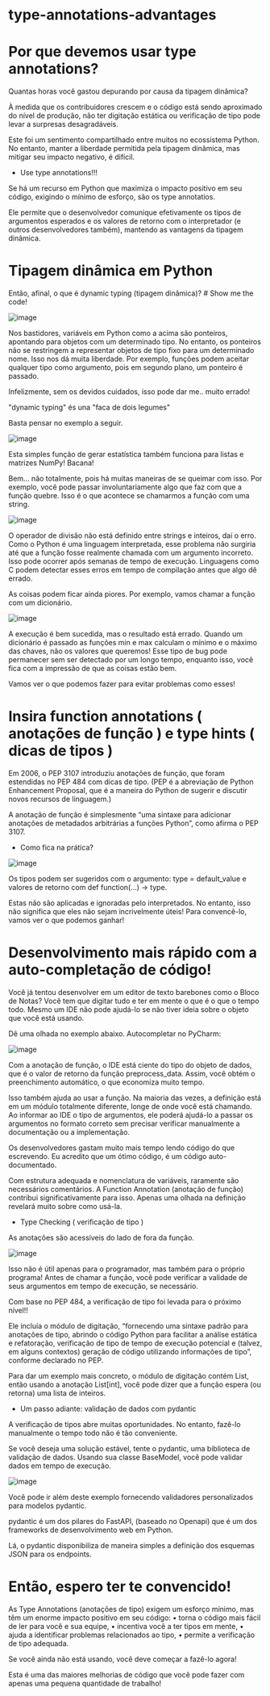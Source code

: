 # type-annotations-advantages

# Por que devemos usar type annotations?

Quantas horas você gastou depurando por causa da tipagem dinâmica?

À medida que os contribuidores crescem e o código está sendo aproximado do nível de produção, não ter digitação estática ou verificação de tipo pode levar a surpresas desagradáveis.

Este foi um sentimento compartilhado entre muitos no ecossistema Python. No entanto, manter a liberdade permitida pela tipagem dinâmica, mas mitigar seu impacto negativo, é difícil.

- Use type annotations!!!

Se há um recurso em Python que maximiza o impacto positivo em seu código, exigindo o mínimo de esforço, são os type annotatios.

Ele permite que o desenvolvedor comunique efetivamente os tipos de argumentos esperados e os valores de retorno com o interpretador (e outros desenvolvedores também), mantendo as vantagens da tipagem dinâmica.

# Tipagem dinâmica em Python

Então, afinal, o que é dynamic typing (tipagem dinâmica)? # Show me the code!

![image](https://user-images.githubusercontent.com/107052041/197237348-16565792-648a-4f46-817e-7176b9d1c669.png)


Nos bastidores, variáveis ​​em Python como a acima são ponteiros, apontando para objetos com um determinado tipo.
No entanto, os ponteiros não se restringem a representar objetos de tipo fixo para um determinado nome. 
Isso nos dá muita liberdade. Por exemplo, funções podem aceitar qualquer tipo como argumento, pois em segundo plano, um ponteiro é passado.

Infelizmente, sem os devidos cuidados, isso pode dar me..   muito errado!

"dynamic typing" és una "faca de dois legumes"

Basta pensar no exemplo a seguir.

![image](https://user-images.githubusercontent.com/107052041/197237805-458a8d63-9717-4d15-8bd2-10767b2ce4da.png)

Esta simples função de gerar estatística também funciona para listas e matrizes NumPy! Bacana!

Bem... não totalmente, pois há muitas maneiras de se queimar com isso.
Por exemplo, você pode passar involuntariamente algo que faz com que a função quebre. Isso é o que acontece se chamarmos a função com uma string.

![image](https://user-images.githubusercontent.com/107052041/197238128-e535c56a-338f-4213-af27-fc0cf6341f2d.png)

O operador de divisão não está definido entre strings e inteiros, daí o erro. Como o Python é uma linguagem interpretada, esse problema não surgiria até que a função fosse realmente chamada com um argumento incorreto. Isso pode ocorrer após semanas de tempo de execução. Linguagens como C podem detectar esses erros em tempo de compilação antes que algo dê errado.

As coisas podem ficar ainda piores. Por exemplo, vamos chamar a função com um dicionário.

![image](https://user-images.githubusercontent.com/107052041/197238233-131981cf-d5e8-4ab4-8c1d-3adb3235ea62.png)


A execução é bem sucedida, mas o resultado está errado. Quando um dicionário é passado as funções min e max calculam o mínimo e o máximo das chaves, não os valores que queremos!
Esse tipo de bug pode permanecer sem ser detectado por um longo tempo, enquanto isso, você fica com a impressão de que as coisas estão bem.

Vamos ver o que podemos fazer para evitar problemas como esses!

# Insira function annotations ( anotações de função ) e type hints ( dicas de tipos )

Em 2006, o PEP 3107 introduziu anotações de função, que foram estendidas no PEP 484 com dicas de tipo. (PEP é a abreviação de Python Enhancement Proposal, que é a maneira do Python de sugerir e discutir novos recursos de linguagem.)

A anotação de função é simplesmente “uma sintaxe para adicionar anotações de metadados arbitrárias a funções Python”, como afirma o PEP 3107. 
- Como fica na prática?

![image](https://user-images.githubusercontent.com/107052041/197238263-0ab94550-cce2-4707-8a77-0354587a12eb.png)


Os tipos podem ser sugeridos com o argumento: type = default_value e valores de retorno com def function(...) -> type.

Estas não são aplicadas e ignoradas pelo interpretados. No entanto, isso não significa que eles não sejam incrivelmente úteis! 
Para convencê-lo, vamos ver o que podemos ganhar!

# Desenvolvimento mais rápido com a auto-completação de código!

Você já tentou desenvolver em um editor de texto barebones como o Bloco de Notas?
Você tem que digitar tudo e ter em mente o que é o que o tempo todo. 
Mesmo um IDE não pode ajudá-lo se não tiver ideia sobre o objeto que você está usando.

Dê uma olhada no exemplo abaixo.
Autocompletar no PyCharm:

![image](https://user-images.githubusercontent.com/107052041/197240336-264ef828-deb9-4f62-bc8f-fa0868330f83.png)


Com a anotação de função, o IDE está ciente do tipo do objeto de dados, que é o valor de retorno da função preprocess_data. 
Assim, você obtém o preenchimento automático, o que economiza muito tempo.

Isso também ajuda ao usar a função. Na maioria das vezes, a definição está em um módulo totalmente diferente, longe de onde você está chamando. 
Ao informar ao IDE o tipo de argumentos, ele poderá ajudá-lo a passar os argumentos no formato correto sem precisar verificar manualmente a documentação ou a implementação.


Os desenvolvedores gastam muito mais tempo lendo código do que escrevendo. Eu acredito que um ótimo código, é um código auto-documentado. 

Com estrutura adequada e nomenclatura de variáveis, raramente são necessários comentários. 
A Function Annotation (anotação de função) contribui significativamente para isso.
Apenas uma olhada na definição revelará muito sobre como usá-la.

- Type Checking ( verificação de tipo )

As anotações são acessíveis do lado de fora da função.

![image](https://user-images.githubusercontent.com/107052041/197238969-9d7df894-efe3-4ce1-b918-e53791dc9612.png)


Isso não é útil apenas para o programador, mas também para o próprio programa! 
Antes de chamar a função, você pode verificar a validade de seus argumentos em tempo de execução, se necessário.


Com base no PEP 484, a verificação de tipo foi levada para o próximo nível!!

Ele incluía o módulo de digitação, “fornecendo uma sintaxe padrão para anotações de tipo, abrindo o código Python para facilitar a análise estática e refatoração, verificação de tipo de tempo de execução potencial e (talvez, em alguns contextos) geração de código utilizando informações de tipo”, conforme declarado no PEP.

Para dar um exemplo mais concreto, o módulo de digitação contém List, então usando a anotação List[int], você pode dizer que a função espera (ou retorna) uma lista de inteiros.

- Um passo adiante: validação de dados com pydantic

A verificação de tipos abre muitas oportunidades. No entanto, fazê-lo manualmente o tempo todo não é tão conveniente.

Se você deseja uma solução estável, tente o pydantic, uma biblioteca de validação de dados. Usando sua classe BaseModel, você pode validar dados em tempo de execução.

![image](https://user-images.githubusercontent.com/107052041/197247155-9720ab07-434a-429f-9120-cc9a918a67d4.png)

Você pode ir além deste exemplo  fornecendo validadores personalizados para modelos pydantic.

pydantic é um dos pilares do FastAPI, (baseado no Openapi) que é um dos frameworks de desenvolvimento web em Python.

Lá, o pydantic disponibiliza de maneira simples a definição dos esquemas JSON para os endpoints.



# Então, espero ter te convencido!

As Type Annotations (anotações de tipo) exigem um esforço mínimo, mas têm um enorme impacto positivo em seu código:
    • torna o código mais fácil de ler para você e sua equipe,
    • incentiva você a ter tipos em mente,
    • ajuda a identificar problemas relacionados ao tipo,
    • permite a verificação de tipo adequada.
    
Se você ainda não está usando, você deve começar a fazê-lo agora! 

Esta é uma das maiores melhorias de código que você pode fazer com apenas uma pequena quantidade de trabalho!





